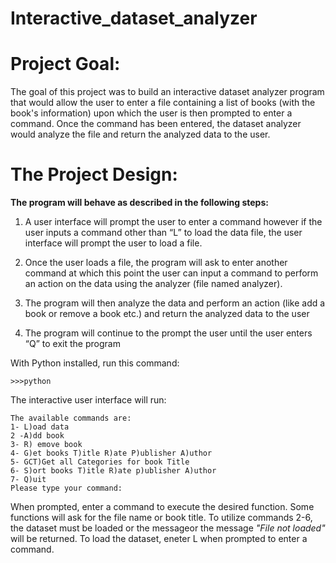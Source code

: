 # Interactive_dataset_analyzer


# Project Goal: 

The goal of this project was to build an interactive dataset analyzer program that would
allow the user to enter a file containing a list of books (with the book's information) upon which
the user is then prompted to enter a command. Once the command has been entered, the dataset
analyzer would analyze the file and return the analyzed data to the user.

# The Project Design:

__The program will behave as described in the following steps:__

1) A user interface will prompt the user to enter a command however if the user inputs a
command other than “L” to load the data file, the user interface will prompt the user to
load a file.

2) Once the user loads a file, the program will ask to enter another command at which this
point the user can input a command to perform an action on the data using the analyzer (file named analyzer).

3) The program will then analyze the data and perform an action (like add a book or remove
a book etc.) and return the analyzed data to the user

4) The program will continue to the prompt the user until the user enters “Q” to exit the
program

With Python installed, run this command:

``` >>>python ```

The interactive user interface will run:

```
The available commands are:
1- L)oad data
2 -A)dd book
3- R) emove book
4- G)et books T)itle R)ate P)ublisher A)uthor
5- GCT)Get all Categories for book Title
6- S)ort books T)itle R)ate p)ublisher A)uthor
7- Q)uit
Please type your command:
```


When prompted, enter a command to execute the desired function. Some functions will ask for the file name or book title. To utilize commands 2-6, the dataset must be loaded or the messageor the message _"File not loaded"_ will be returned. To load the dataset, eneter L when prompted to enter a command. 
